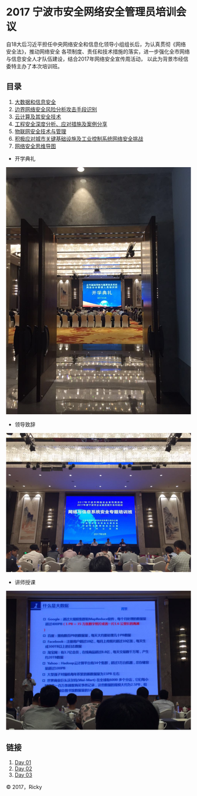 
# 2017 宁波市安全网络安全管理员培训会议


   自18大后习近平担任中央网络安全和信息化领导小组组长后，为认真贯彻《网络安全法》，推动网络安全
各项制度、责任和技术措施的落实，进一步强化全市网络与信息安全人才队伍建设，结合2017年网络安全宣传周活动，
以此为背景市经信委特主办了本次培训班。



## 目录

1. [大数据和信息安全](topic_01.md)
2. [边界网络安全风险分析攻击手段识别](topic_02.md)
3. [云计算及其安全技术](topic_03.md)
4. [工程安全深度分析、应对措施及案例分享](topic_01.md)
5. [物联网安全技术与管理](topic_04.md)
6. [积极应对城市关键基础设施及工业控制系统网络安全挑战](topic_01.md)
7. [网络安全思维导图](topic_05.md)

* 开学典礼
                                 
 ![](https://github.com/AnShengTec/Network-Security-Management/blob/master/image/WechatIMG66.jpeg)

 * 领导致辞
                                 
 ![](https://github.com/AnShengTec/Network-Security-Management/blob/master/image/WechatIMG67.jpeg)

 * 讲师授课
                                 
 ![](https://github.com/AnShengTec/Network-Security-Management/blob/master/image/WechatIMG68.jpeg)


## 链接

1. [Day 01](topic_01.md)
2. [Day 02](topic_02.md)
3. [Day 03](topic_03.md)

&copy; 2017，Ricky
